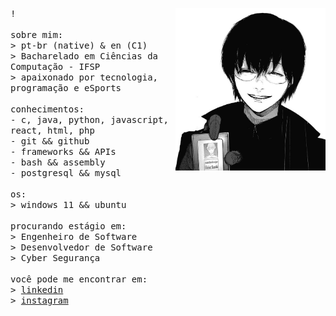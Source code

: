 <p float="left">
<img src="https://github.com/martellileo/martellileo/blob/main/imgsrc/9.jpg" width="240" align="right">
  <p float = "left">
  <samp>
    !
    <br>
    <br>
    sobre mim: <br>
    > pt-br (native) & en (C1)<br>
    > Bacharelado em Ciências da Computação - IFSP <br>
    >  apaixonado por tecnologia, programação e eSports <br>
    <br>
    conhecimentos:<br>
    - c, java, python, javascript, react, html, php <br>
    - git && github <br>
    - frameworks && APIs <br>
    - bash && assembly <br>
    - postgresql && mysql <br>
    <br>
    os:<br>
    > windows 11 && ubuntu <br>
    <br>
    procurando estágio em:<br>
    > Engenheiro de Software <br>
    > Desenvolvedor de Software <br>
    > Cyber Segurança <br>
    <br>
    você pode me encontrar em: <br>
    > <a href="https://www.linkedin.com/in/martelli-leo"> linkedin </a> <br>
    > <a href="https://www.instagram.com/leomartelli_/"> instagram </a> <br>
  </samp>
  </p>
</p>
